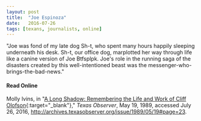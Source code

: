 ```yaml
---
layout: post
title:  "Joe Espinoza"
date:   2016-07-26
tags: [texans, journalists, online]
---
```


"Joe was fond of my late dog Sh-t, who spent many hours happily sleeping underneath his desk. Sh-t, our office dog, marplotted her way through life like a canine version of Joe Btfsplpk. Joe's role in the running saga of the disasters created by this well-intentioned beast was the messenger-who-brings-the-bad-news."

#### Read Online
Molly Ivins, in "[A Long Shadow: Remembering the Life and Work of Cliff Olofson](http://archives.texasobserver.org/issue/1989/05/19#page=23 "Molly Ivins's obituary in the Texas Observer for Joe Espinoza"){:target="_blank"}," *Texas Observer*, May 19, 1989, accessed July 26, 2016, http://archives.texasobserver.org/issue/1989/05/19#page=23.
